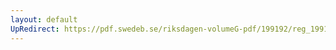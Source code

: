 ```yaml
---
layout: default
UpRedirect: https://pdf.swedeb.se/riksdagen-volumeG-pdf/199192/reg_199192/reg_199192_0652.pdf
---
```

